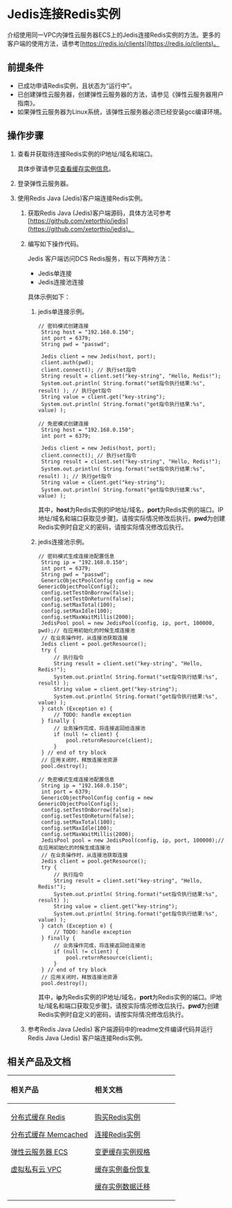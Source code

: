# Jedis连接Redis实例<a name="ZH-CN_TOPIC_0144197370"></a>

介绍使用同一VPC内弹性云服务器ECS上的Jedis连接Redis实例的方法。更多的客户端的使用方法，请参考[https://redis.io/clients](https://redis.io/clients)。

## 前提条件<a name="zh-cn_topic_0126076982_section1502270695932"></a>

-   已成功申请Redis实例，且状态为“运行中”。
-   已创建弹性云服务器，创建弹性云服务器的方法，请参见《弹性云服务器用户指南》。
-   如果弹性云服务器为Linux系统，该弹性云服务器必须已经安装gcc编译环境。

## 操作步骤<a name="zh-cn_topic_0126076982_section1336235611596"></a>

1.  <a name="zh-cn_topic_0126076982_li695671074019"></a>查看并获取待连接Redis实例的IP地址/域名和端口。

    具体步骤请参见[查看缓存实例信息](查看缓存实例信息.md#ZH-CN_TOPIC_0144197334)。

2.  登录弹性云服务器。
3.  使用Redis Java \(Jedis\)客户端连接Redis实例。
    1.  获取Redis Java \(Jedis\)客户端源码，具体方法可参考[https://github.com/xetorthio/jedis](https://github.com/xetorthio/jedis)。
    2.  编写如下操作代码。

        Jedis 客户端访问DCS Redis服务，有以下两种方法：

        -   Jedis单连接
        -   Jedis连接池连接

        具体示例如下：

        1.  jedis单连接示例。

            ```
            // 密码模式创建连接
             String host = "192.168.0.150"; 
             int port = 6379; 
             String pwd = "passwd"; 
              
             Jedis client = new Jedis(host, port); 
             client.auth(pwd);
             client.connect(); // 执行set指令
             String result = client.set("key-string", "Hello, Redis!"); 
             System.out.println( String.format("set指令执行结果:%s", result) ); // 执行get指令
             String value = client.get("key-string"); 
             System.out.println( String.format("get指令执行结果:%s", value) );
            
            // 免密模式创建连接
             String host = "192.168.0.150"; 
             int port = 6379; 
              
             Jedis client = new Jedis(host, port); 
             client.connect(); // 执行set指令
             String result = client.set("key-string", "Hello, Redis!"); 
             System.out.println( String.format("set指令执行结果:%s", result) ); // 执行get指令
             String value = client.get("key-string"); 
             System.out.println( String.format("get指令执行结果:%s", value) );
            ```

            其中，**host**为Redis实例的IP地址/域名，**port**为Redis实例的端口。IP地址/域名和端口获取见步骤[1](#zh-cn_topic_0126076982_li695671074019)，请按实际情况修改后执行。**pwd**为创建Redis实例时自定义的密码，请按实际情况修改后执行。

        2.  jedis连接池示例。

            ```
            // 密码模式生成连接池配置信息
             String ip = "192.168.0.150"; 
             int port = 6379; 
             String pwd = "passwd"; 
             GenericObjectPoolConfig config = new GenericObjectPoolConfig(); 
             config.setTestOnBorrow(false); 
             config.setTestOnReturn(false); 
             config.setMaxTotal(100); 
             config.setMaxIdle(100); 
             config.setMaxWaitMillis(2000); 
             JedisPool pool = new JedisPool(config, ip, port, 100000, pwd);// 在应用初始化的时候生成连接池
             // 在业务操作时，从连接池获取连接
             Jedis client = pool.getResource(); 
             try { 
                 // 执行指令
                 String result = client.set("key-string", "Hello, Redis!"); 
                 System.out.println( String.format("set指令执行结果:%s", result) ); 
                 String value = client.get("key-string"); 
                 System.out.println( String.format("get指令执行结果:%s", value) ); 
             } catch (Exception e) { 
                 // TODO: handle exception
             } finally { 
                 // 业务操作完成，将连接返回给连接池
                 if (null != client) { 
                     pool.returnResource(client); 
                 } 
             } // end of try block
             // 应用关闭时，释放连接池资源
             pool.destroy();
            
            // 免密模式生成连接池配置信息
             String ip = "192.168.0.150"; 
             int port = 6379; 
             GenericObjectPoolConfig config = new GenericObjectPoolConfig(); 
             config.setTestOnBorrow(false); 
             config.setTestOnReturn(false); 
             config.setMaxTotal(100); 
             config.setMaxIdle(100); 
             config.setMaxWaitMillis(2000); 
             JedisPool pool = new JedisPool(config, ip, port, 100000);// 在应用初始化的时候生成连接池
             // 在业务操作时，从连接池获取连接
             Jedis client = pool.getResource(); 
             try { 
                 // 执行指令
                 String result = client.set("key-string", "Hello, Redis!"); 
                 System.out.println( String.format("set指令执行结果:%s", result) ); 
                 String value = client.get("key-string"); 
                 System.out.println( String.format("get指令执行结果:%s", value) ); 
             } catch (Exception e) { 
                 // TODO: handle exception
             } finally { 
                 // 业务操作完成，将连接返回给连接池
                 if (null != client) { 
                     pool.returnResource(client); 
                 } 
             } // end of try block
             // 应用关闭时，释放连接池资源
             pool.destroy();
            ```

            其中，**ip**为Redis实例的IP地址/域名，**port**为Redis实例的端口。IP地址/域名和端口获取见步骤[1](#zh-cn_topic_0126076982_li695671074019)，请按实际情况修改后执行。**pwd**为创建Redis实例时自定义的密码，请按实际情况修改后执行。


    3.  参考Redis Java \(Jedis\) 客户端源码中的readme文件编译代码并运行Redis Java \(Jedis\) 客户端连接Redis实例。


## 相关产品及文档<a name="zh-cn_topic_0126076982_section152613113129"></a>

<a name="zh-cn_topic_0126076982_zh-cn_topic_0046844820_table1073594361220"></a>
<table><thead align="left"><tr id="zh-cn_topic_0126076982_zh-cn_topic_0046844820_row197372430123"><th class="cellrowborder" valign="top" width="50%" id="mcps1.1.3.1.1"><p id="zh-cn_topic_0126076982_zh-cn_topic_0046844820_p4737243111216"><a name="zh-cn_topic_0126076982_zh-cn_topic_0046844820_p4737243111216"></a><a name="zh-cn_topic_0126076982_zh-cn_topic_0046844820_p4737243111216"></a>相关产品</p>
</th>
<th class="cellrowborder" valign="top" width="50%" id="mcps1.1.3.1.2"><p id="zh-cn_topic_0126076982_zh-cn_topic_0046844820_p18737144301214"><a name="zh-cn_topic_0126076982_zh-cn_topic_0046844820_p18737144301214"></a><a name="zh-cn_topic_0126076982_zh-cn_topic_0046844820_p18737144301214"></a>相关文档</p>
</th>
</tr>
</thead>
<tbody><tr id="zh-cn_topic_0126076982_zh-cn_topic_0046844820_row17371443131210"><td class="cellrowborder" valign="top" width="50%" headers="mcps1.1.3.1.1 "><p id="zh-cn_topic_0126076982_zh-cn_topic_0046844820_p13372054101419"><a name="zh-cn_topic_0126076982_zh-cn_topic_0046844820_p13372054101419"></a><a name="zh-cn_topic_0126076982_zh-cn_topic_0046844820_p13372054101419"></a><a href="https://www.huaweicloud.com/product/dcs.html?infodocbz" target="_blank" rel="noopener noreferrer">分布式缓存 Redis</a></p>
<p id="zh-cn_topic_0126076982_zh-cn_topic_0046844820_p19548105714519"><a name="zh-cn_topic_0126076982_zh-cn_topic_0046844820_p19548105714519"></a><a name="zh-cn_topic_0126076982_zh-cn_topic_0046844820_p19548105714519"></a><a href="https://www.huaweicloud.com/product/dcsmem.html?infodocbz" target="_blank" rel="noopener noreferrer">分布式缓存 Memcached</a></p>
<p id="zh-cn_topic_0126076982_zh-cn_topic_0046844820_p8862161219564"><a name="zh-cn_topic_0126076982_zh-cn_topic_0046844820_p8862161219564"></a><a name="zh-cn_topic_0126076982_zh-cn_topic_0046844820_p8862161219564"></a><a href="https://www.huaweicloud.com/product/ecs.html?infodocbz" target="_blank" rel="noopener noreferrer">弹性云服务器 ECS</a></p>
<p id="zh-cn_topic_0126076982_zh-cn_topic_0046844820_p841193941416"><a name="zh-cn_topic_0126076982_zh-cn_topic_0046844820_p841193941416"></a><a name="zh-cn_topic_0126076982_zh-cn_topic_0046844820_p841193941416"></a><a href="http://www.huaweicloud.com/product/vpc.html?infodocbz" target="_blank" rel="noopener noreferrer">虚拟私有云 VPC</a></p>
</td>
<td class="cellrowborder" valign="top" width="50%" headers="mcps1.1.3.1.2 "><p id="zh-cn_topic_0126076982_zh-cn_topic_0046844820_p1381695711471"><a name="zh-cn_topic_0126076982_zh-cn_topic_0046844820_p1381695711471"></a><a name="zh-cn_topic_0126076982_zh-cn_topic_0046844820_p1381695711471"></a><a href="https://support.huaweicloud.com/usermanual-dcs/dcs-zh-ug-180315001.html?infodocbz" target="_blank" rel="noopener noreferrer">购买Redis实例</a></p>
<p id="zh-cn_topic_0126076982_zh-cn_topic_0046844820_p682916370595"><a name="zh-cn_topic_0126076982_zh-cn_topic_0046844820_p682916370595"></a><a name="zh-cn_topic_0126076982_zh-cn_topic_0046844820_p682916370595"></a><a href="https://support.huaweicloud.com/usermanual-dcs/zh-cn_topic_0082114847.html?infodocbz" target="_blank" rel="noopener noreferrer">连接Redis实例</a></p>
<p id="zh-cn_topic_0126076982_zh-cn_topic_0046844820_p16726748155912"><a name="zh-cn_topic_0126076982_zh-cn_topic_0046844820_p16726748155912"></a><a name="zh-cn_topic_0126076982_zh-cn_topic_0046844820_p16726748155912"></a><a href="https://support.huaweicloud.com/usermanual-dcs/zh-cn_topic_0061845451.html?infodocbz" target="_blank" rel="noopener noreferrer">变更缓存实例规格</a></p>
<p id="zh-cn_topic_0126076982_zh-cn_topic_0046844820_p12250886517"><a name="zh-cn_topic_0126076982_zh-cn_topic_0046844820_p12250886517"></a><a name="zh-cn_topic_0126076982_zh-cn_topic_0046844820_p12250886517"></a><a href="https://support.huaweicloud.com/usermanual-dcs/zh-cn_topic_0079545637.html?infodocbz" target="_blank" rel="noopener noreferrer">缓存实例备份恢复</a></p>
<p id="zh-cn_topic_0126076982_zh-cn_topic_0046844820_p143616360517"><a name="zh-cn_topic_0126076982_zh-cn_topic_0046844820_p143616360517"></a><a name="zh-cn_topic_0126076982_zh-cn_topic_0046844820_p143616360517"></a><a href="https://support.huaweicloud.com/migration-dcs/zh-cn_topic_0078784423.html?infodocbz" target="_blank" rel="noopener noreferrer">缓存实例数据迁移</a></p>
</td>
</tr>
</tbody>
</table>

